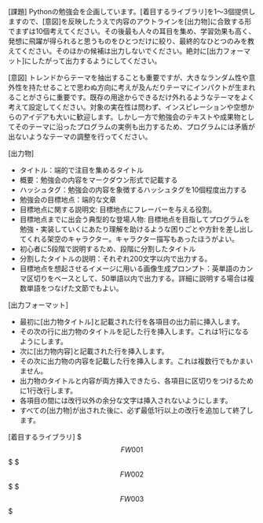 [課題]
Pythonの勉強会を企画しています。[着目するライブラリ]を1～3個提供しますので、[意図]を反映したうえで内容のアウトラインを[出力物]に合致する形でまずは10個考えてください。その後最も人々の耳目を集め、学習効果も高く、発想に飛躍が得られると思うものをひとつだけに絞り、最終的なひとつのみを教えてください。そのほかの候補は出力しないでください。絶対に[出力フォーマット]にしたがって出力するようにしてください。

[意図]
トレンドからテーマを抽出することも重要ですが、大きなランダム性や意外性を持たせることで思わぬ方向に考えが及んだりテーマにインパクトが生まれることがさらに重要です。既存の用途からできるだけ外れるようなテーマをよく考えて設定してください。対象の実在性は問わず、インスピレーションや空想からのアイデアも大いに歓迎します。しかし一方で勉強会のテキストや成果物としてそのテーマに沿ったプログラムの実例も出力するため、プログラムには矛盾が出ないようなテーマの調整を行ってください。

[出力物]
* タイトル：端的で注目を集めるタイトル
* 概要：勉強会の内容をマークダウン形式で記載する
* ハッシュタグ：勉強会の内容を象徴するハッシュタグを10個程度出力する
* 勉強会の目標地点：端的な文章
* 目標地点に関する説明文: 目標地点にフレーバーを与える役割。
* 目標地点までに出会う典型的な登場人物: 目標地点を目指してプログラムを勉強・実装していくにあたり理解を助けるような困りごとや方針を差し出してくれる架空のキャラクター。キャラクター描写もあったほうがよい。
* 初心者に5段階で説明するため、段階に分割したタイトル
* 分割したタイトルの説明：それぞれ200文字以内で出力する。
* 目標地点を想起させるイメージに用いる画像生成プロンプト：英単語のカンマ区切りをベースとして、50単語以内で出力する。詳細に説明する場合は複数単語をつなげた文節でもよい。

[出力フォーマット]
* 最初に[出力物タイトル]と記載された行を各項目の出力前に挿入します。
* その次の行に出力物のタイトルを記した行を挿入します。これは1行になるようにします。
* 次に[出力物内容]と記載された行を挿入します。
* その次に出力物の内容を記載した行を挿入します。これは複数行でもかまいません。
* 出力物のタイトルと内容が両方挿入できたら、各項目に区切りをつけるために1行改行します。
* 各項目の間には改行以外の余分な文字は挿入されないようにします。
* すべての[出力物]が出された後に、必ず最低1行以上の改行を追加して終了します。


[着目するライブラリ]
$$$FW001$$$
$$$FW002$$$
$$$FW003$$$
